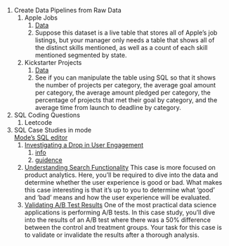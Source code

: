1. Create Data Pipelines from Raw Data
   1. Apple Jobs
      1. [Data](https://www.kaggle.com/datasets/aesophor/raw-data)
      2. Suppose this dataset is a live table that stores all of Apple’s job listings, 
      but your manager only needs a table that shows all of the distinct skills mentioned, 
      as well as a count of each skill mentioned segmented by state.
   2. Kickstarter Projects
      1. [Data](https://www.kaggle.com/datasets/kemical/kickstarter-projects)
      2. See if you can manipulate the table using SQL so that it shows the number of projects per category, 
      the average goal amount per category, the average amount pledged per category, 
      the percentage of projects that met their goal by category, and the average time from launch to deadline by category.
2. SQL Coding Questions 
   1. Leetcode
3. SQL Case Studies in mode  
   [Mode’s SQL editor](https://mode.com/sql-tutorial/intro-to-intermediate-sql/)
   1. [Investigating a Drop in User Engagement](https://mode.com/sql-tutorial/a-drop-in-user-engagement/)
      1. [info](https://mode.com/sql-tutorial/sql-business-analytics-training/)
      2. [guidence](https://towardsdatascience.com/sql-case-study-investigating-a-drop-in-user-engagement-510b27d0cbcc?source=friends_link&sk=49cdc679e66cae75257b955db51f4fe5)
   2. [Understanding Search Functionality](https://mode.com/sql-tutorial/understanding-search-functionality/)
   This case is more focused on product analytics. 
   Here, you’ll be required to dive into the data and determine whether the user experience is good or bad. 
   What makes this case interesting is that it’s up to you to determine what ‘good’ and ‘bad’ means 
   and how the user experience will be evaluated.
   3. [Validating A/B Test Results](https://mode.com/sql-tutorial/validating-ab-test-results/)
   One of the most practical data science applications is performing A/B tests. 
   In this case study, you’ll dive into the results of an A/B test where there was a 50% difference between the control and treatment groups. 
   Your task for this case is to validate or invalidate the results after a thorough analysis.